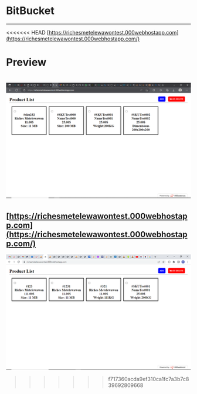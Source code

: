 # BitBucket

---

<<<<<<< HEAD
[https://richesmetelewawontest.000webhostapp.com](https://richesmetelewawontest.000webhostapp.com/)

# Preview

![alt text](product.png)
=======
## [https://richesmetelewawontest.000webhostapp.com](https://richesmetelewawontest.000webhostapp.com/)




![alt text](products.png)
>>>>>>> f717360acda9ef310ca1fc7a3b7c839692809668
